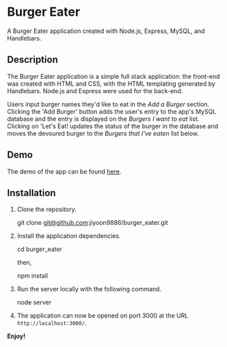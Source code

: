 # Burger Eater

A Burger Eater application created with Node.js, Express, MySQL, and Handlebars.

## Description

The Burger Eater application is a simple full stack application: the front-end was created with HTML and CSS, with the HTML templating generated by Handlebars. Node.js and Express were used for the back-end.

Users input burger names they'd like to eat in the _Add a Burger_ section. Clicking the 'Add Burger' button adds the user's entry to the app's MySQL database and the entry is displayed on the _Burgers I want to eat_ list. Clicking on 'Let's Eat! updates the status of the burger in the database and moves the devoured burger to the _Burgers that I've eaten_ list below.

## Demo

The demo of the app can be found [here](https://burger-eater-v1.herokuapp.com/).

## Installation

1. Clone the repository.

   git clone git@github.com:jiyoon9886/burger_eater.git

2. Install the application dependencies.

   cd burger_eater
   
   then, 
   
   npm install

3. Run the server locally with the following command.

   node server

4. The application can now be opened on port 3000 at the URL `http://localhost:3000/`.

**Enjoy!**
